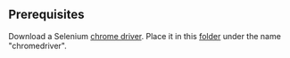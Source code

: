 
## Prerequisites
Download a Selenium [chrome driver](https://chromedriver.chromium.org/downloads). Place it in this [folder](./app/find_stocks) under the name "chromedriver".
